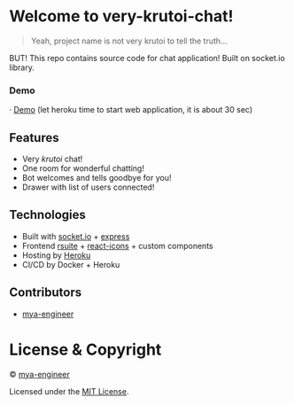 # Welcome to very-krutoi-chat!

> Yeah, project name is not very krutoi to tell the truth...

BUT!
This repo contains source code for chat application! Built on socket.io library.

### Demo

· [Demo](https://very-krutoi-chat.herokuapp.com/) (let heroku time to start web application, it is about 30 sec)

## Features

- Very _krutoi_ chat!
- One room for wonderful chatting!
- Bot welcomes and tells goodbye for you!
- Drawer with list of users connected!

## Technologies

- Built with [socket.io](https://github.com/socketio/socket.io) + [express](https://github.com/expressjs/express)
- Frontend [rsuite](https://github.com/rsuite/rsuite) + [react-icons](https://github.com/react-icons/react-icons) + custom components
- Hosting by [Heroku](https://github.com/heroku)
- CI/CD by Docker + Heroku

## Contributors

- [mya-engineer](https://github.com/mya-engineer)

# License & Copyright

© [mya-engineer](https://github.com/mya-engineer)

Licensed under the [MIT License](LICENSE).
